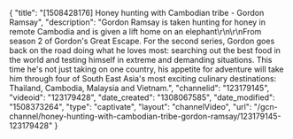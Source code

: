{
    "title": "[1508428176] Honey hunting with Cambodian tribe - Gordon Ramsay",
    "description": "Gordon Ramsay is taken hunting for honey in remote Cambodia and is given a lift home on an elephant\r\n\r\nFrom season 2 of Gordon's Great Escape. For the second series, Gordon goes back on the road doing what he loves most: searching out the best food in the world and testing himself in extreme and demanding situations. This time he's not just taking on one country, his appetite for adventure will take him through four of South East Asia's most exciting culinary destinations: Thailand, Cambodia, Malaysia and Vietnam.",
    "channelid": "123179145",
    "videoid": "123179428",
    "date_created": "1308067585",
    "date_modified": "1508373264",
    "type": "captivate",
    "layout": "channelVideo",
    "url": "\/gcn-channel\/honey-hunting-with-cambodian-tribe-gordon-ramsay\/123179145-123179428"
}